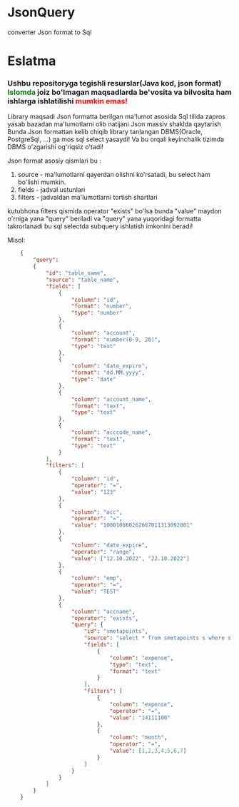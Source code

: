 # JsonQuery
converter Json format to Sql 

<h1>Eslatma</h1>
<h3>
Ushbu repositoryga tegishli resurslar(Java kod, json format) <span style="color:green"><b>Islomda</b></span> joiz bo'lmagan maqsadlarda be'vosita va bilvosita ham ishlarga ishlatilishi <span style="color:red">mumkin emas!</span>
</h3>


Library maqsadi Json formatta berilgan ma'lumot asosida 
Sql tilida zapros yasab bazadan ma'lumotlarni olib natijani 
Json massiv shaklda qaytarish
    Bunda Json formattan kelib chiqib library tanlangan DBMS(Oracle, PostgreSql, ...)
ga mos sql select yasaydi! Va bu orqali keyinchalik tizimda DBMS 
o'zgarishi og'riqsiz o'tadi!

Json format asosiy qismlari bu :
1. source - ma'lumotlarni qayerdan olishni ko'rsatadi, bu select ham bo'lishi mumkin.
2. fields - jadval ustunlari
3. filters - jadvaldan ma'lumotlarni tortish shartlari

kutubhona filters qismida operator "exists" bo'lsa bunda "value" maydon 
o'rniga yana "query" beriladi va "query" yana yuqoridagi formatta takrorlanadi
bu sql selectda subquery ishlatish imkonini beradi!
 
Misol:
```json
    {
        "query": 
        {
            "id": "table_name",
            "source": "table_name",
            "fields": [
                {
                    "column": "id",
                    "format": "number",
                    "type": "number"
                },
                {
                    "column": "account",
                    "format": "number(0-9, 20)",
                    "type": "text"
                },
                {
                    "column": "date_expire",
                    "format": "dd.MM.yyyy",
                    "type": "date"
                },
                {
                    "column": "account_name",
                    "format": "text",
                    "type": "text"
                },
                {
                    "column": "acccode_name",
                    "format": "text",
                    "type": "text"
                }
            ],
            "filters": [
                {
                    "column": "id",
                    "operator": "=",
                    "value": "123"
                },
                {
                    "column": "acc",
                    "operator": "=",
                    "value": "100010860262667011313092001"
                },
                {
                    "column": "date_expire",
                    "operator": "range",
                    "value": ["12.10.2022", "22.10.2022"]
                },
                {
                    "column": "emp",
                    "operator": "=",
                    "value": "TEST"
                },
                {
                    "column": "accname",
                    "operator": "exists",
                    "query": {
                        "id": "smetapoints",
                        "source": "select * from smetapoints s where s.idsmeta = v_smeta_form.id",
                        "fields": [
                            {
                                "column": "expense",
                                "type": "text",
                                "format": "text"
                            }
                        ],
                        "filters": [
                            {
                                "column": "expense",
                                "operator": "=",
                                "value": "14111100"
                            },
                            {
                                "column": "month",
                                "operator": "=",
                                "value": [1,2,3,4,5,6,7]
                            }
                        ]
                    }
                }
            ]
        }
    }
```

